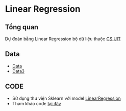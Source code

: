 # Linear Regression #
## Tổng quan ##
Dự đoán bằng Linear Regression bộ dữ liệu thuộc [CS.UIT](https://cs.uit.edu.vn/)
## Data ##
* [Data](https://cs.uit.edu.vn/data.txt)
* [Data3](http://cs.uit.edu.vn/data3.txt)
## CODE ##
* Sử dụng thư viện Sklearn với model [LinearRegression](https://scikit-learn.org/stable/modules/generated/sklearn.linear_model.LinearRegression.html?highlight=linearregression#sklearn.linear_model.LinearRegression)
* Tham khảo code [tại đây](https://github.com/khoaphamj1505/CS114.L11.KHCL/blob/master/Linear%20Regression/Linear%20Regression.ipynb)
